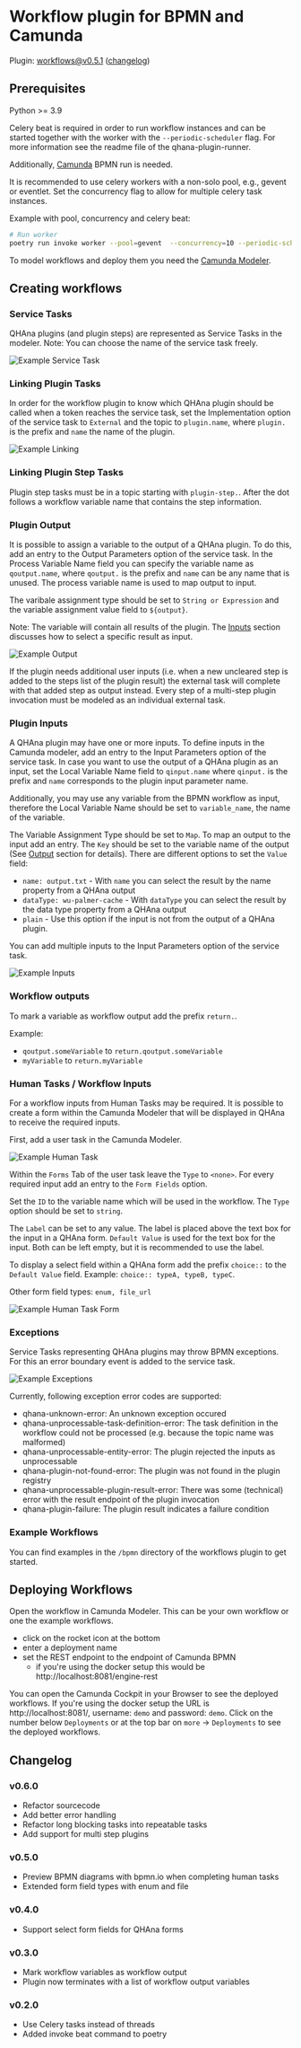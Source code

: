# Workflow plugin for BPMN and Camunda
Plugin: workflows@v0.5.1 ([changelog](#changelog))


## Prerequisites

Python >= 3.9

Celery beat is required in order to run workflow instances and can be started together with the worker with the
`--periodic-scheduler` flag.
For more information see the readme file of the qhana-plugin-runner.


Additionally, [Camunda](https://camunda.com/) BPMN run is needed.

It is recommended to use celery workers with a non-solo pool, e.g., gevent or eventlet.
Set the concurrency flag to allow for multiple celery task instances.

Example with pool, concurrency and celery beat:

```bash
# Run worker
poetry run invoke worker --pool=gevent  --concurrency=10 --periodic-scheduler
```

To model workflows and deploy them you need the [Camunda Modeler](https://camunda.com/download/modeler/).

## Creating workflows

### Service Tasks

QHAna plugins (and plugin steps) are represented as Service Tasks in the modeler.
Note: You can choose the name of the service task freely.

![Example Service Task](./docs/service-task.png)

### Linking Plugin Tasks

In order for the workflow plugin to know which QHAna plugin should be called when a
token reaches the service task, set the Implementation option of the service task
to `External` and the topic to `plugin.name`, where `plugin.` is the prefix and `name`
the name of the plugin.

![Example Linking](./docs/linking.png)

### Linking Plugin Step Tasks

Plugin step tasks must be in a topic starting with `plugin-step.`. After the dot
follows a workflow variable name that contains the step information.

### Plugin Output

It is possible to assign a variable to the output of a QHAna plugin. To do this,
add an entry to the Output Parameters option of the service task. In the Process
Variable Name field you can specify the variable name as `qoutput.name`, where
`qoutput.` is the prefix and `name` can be any name that is unused. The process
variable name is used to map output to input. 

The varibale assignment type should be set to `String or Expression` and the
variable assignment value field to `${output}`.

Note: The variable will contain all results of the plugin. The [Inputs](#inputs)
section discusses how to select a specific result as input.

![Example Output](./docs/output.png)

If the plugin needs additional user inputs (i.e. when a new uncleared step is added
to the steps list of the plugin result) the external task will complete with that
added step as output instead. Every step of a multi-step plugin invocation must be
modeled as an individual external task. 

### Plugin Inputs

A QHAna plugin may have one or more inputs. To define inputs in the Camunda
modeler, add an entry to the Input Parameters option of the service task.
In case you want to use the output of a QHAna plugin as an input, set the 
Local Variable Name field to `qinput.name` where `qinput.` is
the prefix and `name` corresponds to the plugin input parameter name.

Additionally, you may use any variable from the BPMN workflow as input, therefore
the Local Variable Name should be set to `variable_name`, the name of the variable.

The Variable Assignment Type should be set to `Map`. To map an output to the input
add an entry. The `Key` should be set to the variable name of the output (See 
[Output](#output) section for details). There are different options to set
the `Value` field:

- `name: output.txt` - With `name` you can select the result by the name property 
from a QHAna output
- `dataType: wu-palmer-cache` - With `dataType` you can select the result by the data
type property from a QHAna output
- `plain` - Use this option if the input is not from the output of a QHAna 
plugin.

You can add multiple inputs to the Input Parameters option of the service task.

![Example Inputs](./docs/inputs.png)


### Workflow outputs

To mark a variable as workflow output add the prefix `return.`. 

Example:

- `qoutput.someVariable` to `return.qoutput.someVariable`
- `myVariable` to `return.myVariable`


### Human Tasks / Workflow Inputs

For a workflow inputs from Human Tasks may be required. It is
possible to create a form within the Camunda Modeler that will be displayed
in QHAna to receive the required inputs.

First, add a user task in the Camunda Modeler.

![Example Human Task](./docs/human-task.png)

Within the `Forms` Tab of the user task leave the `Type` to `<none>`. For every
required input add an entry to the `Form Fields` option. 

Set the `ID` to the variable name which will be used in the workflow. The `Type`
option should be set to `string`. 

The `Label` can be set to any value. The label is placed above the text box for the 
input in a QHAna form. `Default Value` is used for the text box for
the input. Both can be left empty, but it is recommended to use the label.

To display a select field within a QHAna form add the prefix `choice::` to the 
`Default Value` field.
Example: `choice:: typeA, typeB, typeC`.

Other form field types: `enum, file_url`

![Example Human Task Form](./docs/human-task-form.png)

### Exceptions

Service Tasks representing QHAna plugins may throw BPMN exceptions. For this
an error boundary event is added to the service task.

![Example Exceptions](./docs/exceptions.png)

Currently, following exception error codes are supported:

- qhana-unknown-error: An unknown exception occured
- qhana-unprocessable-task-definition-error: The task definition in the workflow could not be processed (e.g. because the topic name was malformed)
- qhana-unprocessable-entity-error: The plugin rejected the inputs as unprocessable
- qhana-plugin-not-found-error: The plugin was not found in the plugin registry
- qhana-unprocessable-plugin-result-error: There was some (technical) error with the result endpoint of the plugin invocation
- qhana-plugin-failure: The plugin result indicates a failure condition

### Example Workflows

You can find examples in the `/bpmn` directory of the workflows plugin to get started.

## Deploying Workflows

Open the workflow in Camunda Modeler.
This can be your own workflow or one the example workflows.
- click on the rocket icon at the bottom
- enter a deployment name
- set the REST endpoint to the endpoint of Camunda BPMN
  - if you're using the docker setup this would be http://localhost:8081/engine-rest

You can open the Camunda Cockpit in your Browser to see the deployed workflows.
If you're using the docker setup the URL is http://localhost:8081/, username: `demo` and password: `demo`.
Click on the number below `Deployments` or at the top bar on `more` -> `Deployments` to see the deployed workflows.

## Changelog

### v0.6.0
- Refactor sourcecode
- Add better error handling
- Refactor long blocking tasks into repeatable tasks
- Add support for multi step plugins

### v0.5.0
- Preview BPMN diagrams with bpmn.io when completing human tasks
- Extended form field types with enum and file

### v0.4.0
- Support select form fields for QHAna forms

### v0.3.0
- Mark workflow variables as workflow output
- Plugin now terminates with a list of workflow output variables

### v0.2.0

- Use Celery tasks instead of threads
- Added invoke beat command to poetry
